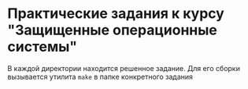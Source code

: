# Практические задания к курсу "Защищенные операционные системы"
В каждой директории находится решенное задание. Для его сборки вызывается утилита `make` в папке конкретного задания
